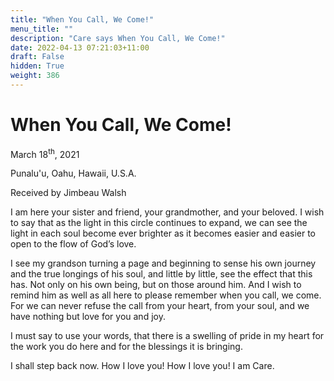 ```yaml
---
title: "When You Call, We Come!"
menu_title: ""
description: "Care says When You Call, We Come!"
date: 2022-04-13 07:21:03+11:00
draft: False
hidden: True
weight: 386
---
```

# When You Call, We Come!

March 18<sup>th</sup>, 2021 

Punalu'u, Oahu, Hawaii, U.S.A.

Received by Jimbeau Walsh   



I am here your sister and friend, your grandmother, and your beloved. I wish to say that as the light in this circle continues to expand, we can see the light in each soul become ever brighter as it becomes easier and easier to open to the flow of God’s love. 
    
I see my grandson turning a page and beginning to sense his own journey and the true longings of his soul, and little by little, see the effect that this has. Not only on his own being, but on those around him. And I wish to remind him as well as all here to please remember when you call, we come. For we can never refuse the call from your heart, from your soul, and we have nothing but love for you and joy. 
  
I must say to use your words, that there is a swelling of pride in my heart for the work you do here and for the blessings it is bringing. 
   
I shall step back now. How I love you! How I love you! I am Care.